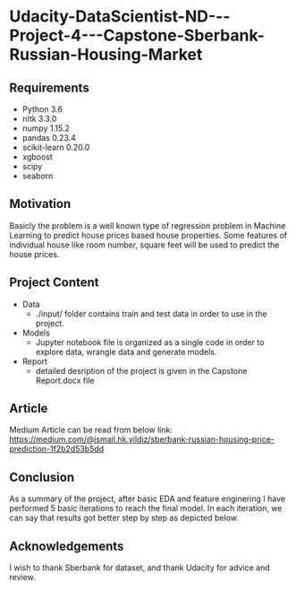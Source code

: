 # Udacity-DataScientist-ND---Project-4---Capstone-Sberbank-Russian-Housing-Market

## Requirements
- Python 3.6
- nltk 3.3.0
- numpy 1.15.2
- pandas 0.23.4
- scikit-learn 0.20.0
- xgboost
- scipy 
- seaborn

## Motivation
Basicly the problem is a well known type of regression problem in Machine Learning to predict house prices based house properties. Some features of individual house like room number, square feet will be used to predict the house prices.


## Project Content
- Data
  - ./input/ folder contains train and test data in order to use in the project.
- Models
  - Jupyter notebook file is organized as a single code in order to explore data, wrangle data and generate models.
- Report
  - detailed desription of the project is given in the Capstone Report.docx file


## Article
Medium Article can be read from below link:
https://medium.com/@ismail.hk.yildiz/sberbank-russian-housing-price-prediction-1f2b2d53b5dd



## Conclusion
As a summary of the project, after basic EDA and feature enginering I have performed 5 basic iterations to reach the final model. In each iteration, we can say that results got better step by step as depicted below.


## Acknowledgements
I wish to thank Sberbank for dataset, and thank Udacity for advice and review.



